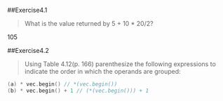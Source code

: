##Exercise4.1

> What is the value returned by 5 + 10 * 20/2?

105

##Exercise4.2

> Using Table 4.12(p. 166) parenthesize the following expressions to indicate the order in which the operands are grouped:

```cpp
(a) * vec.begin() // *(vec.begin())
(b) * vec.begin() + 1 // (*(vec.begin())) + 1
```

